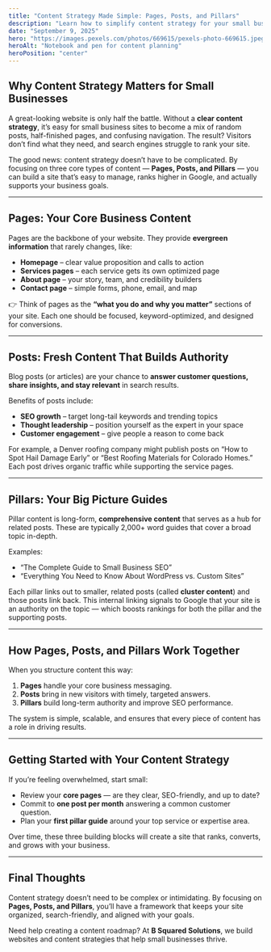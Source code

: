 ```yaml
---
title: "Content Strategy Made Simple: Pages, Posts, and Pillars"
description: "Learn how to simplify content strategy for your small business website by organizing around pages, blog posts, and pillar content that drive SEO and conversions."
date: "September 9, 2025"
hero: "https://images.pexels.com/photos/669615/pexels-photo-669615.jpeg"
heroAlt: "Notebook and pen for content planning"
heroPosition: "center"
---
```


## Why Content Strategy Matters for Small Businesses

A great-looking website is only half the battle. Without a **clear content strategy**, it’s easy for small business sites to become a mix of random posts, half-finished pages, and confusing navigation. The result? Visitors don’t find what they need, and search engines struggle to rank your site.  

The good news: content strategy doesn’t have to be complicated. By focusing on three core types of content — **Pages, Posts, and Pillars** — you can build a site that’s easy to manage, ranks higher in Google, and actually supports your business goals.

---

## Pages: Your Core Business Content

Pages are the backbone of your website. They provide **evergreen information** that rarely changes, like:

- **Homepage** – clear value proposition and calls to action  
- **Services pages** – each service gets its own optimized page  
- **About page** – your story, team, and credibility builders  
- **Contact page** – simple forms, phone, email, and map  

👉 Think of pages as the **“what you do and why you matter”** sections of your site. Each one should be focused, keyword-optimized, and designed for conversions.

---

## Posts: Fresh Content That Builds Authority

Blog posts (or articles) are your chance to **answer customer questions, share insights, and stay relevant** in search results.  

Benefits of posts include:  

- **SEO growth** – target long-tail keywords and trending topics  
- **Thought leadership** – position yourself as the expert in your space  
- **Customer engagement** – give people a reason to come back  

For example, a Denver roofing company might publish posts on “How to Spot Hail Damage Early” or “Best Roofing Materials for Colorado Homes.” Each post drives organic traffic while supporting the service pages.

---

## Pillars: Your Big Picture Guides

Pillar content is long-form, **comprehensive content** that serves as a hub for related posts. These are typically 2,000+ word guides that cover a broad topic in-depth.  

Examples:  

- “The Complete Guide to Small Business SEO”  
- “Everything You Need to Know About WordPress vs. Custom Sites”  

Each pillar links out to smaller, related posts (called **cluster content**) and those posts link back. This internal linking signals to Google that your site is an authority on the topic — which boosts rankings for both the pillar and the supporting posts.

---

## How Pages, Posts, and Pillars Work Together

When you structure content this way:  

1. **Pages** handle your core business messaging.  
2. **Posts** bring in new visitors with timely, targeted answers.  
3. **Pillars** build long-term authority and improve SEO performance.  

The system is simple, scalable, and ensures that every piece of content has a role in driving results.

---

## Getting Started with Your Content Strategy

If you’re feeling overwhelmed, start small:  

- Review your **core pages** — are they clear, SEO-friendly, and up to date?  
- Commit to **one post per month** answering a common customer question.  
- Plan your **first pillar guide** around your top service or expertise area.  

Over time, these three building blocks will create a site that ranks, converts, and grows with your business.

---

## Final Thoughts

Content strategy doesn’t need to be complex or intimidating. By focusing on **Pages, Posts, and Pillars**, you’ll have a framework that keeps your site organized, search-friendly, and aligned with your goals.  

Need help creating a content roadmap? At **B Squared Solutions**, we build websites and content strategies that help small businesses thrive.

<!-- JSON-LD: BlogPosting -->
<script type="application/ld+json">
{
  "@context": "https://schema.org",
  "@type": "BlogPosting",
  "headline": "Content Strategy Made Simple: Pages, Posts, and Pillars",
  "description": "Learn how to simplify content strategy for your small business website by organizing around pages, blog posts, and pillar content that drive SEO and conversions.",
  "datePublished": "2025-09-09",
  "dateModified": "2025-09-09",
  "author": {
    "@type": "Person",
    "name": "B Squared Solutions"
  },
  "publisher": {
    "@type": "Organization",
    "name": "B Squared Solutions",
    "logo": {
      "@type": "ImageObject",
      "url": "https://bsquaredsolutions.io/og-default.svg"
    }
  },
  "image": [
    "https://www.pexels.com/photo/person-holding-pen-and-writing-on-notebook-669615/"
  ],
  "mainEntityOfPage": {
    "@type": "WebPage",
    "url": "https://bsquaredsolutions.io/blog/content-strategy-made-simple-pages-posts-pillars"
  }
}
</script>
